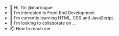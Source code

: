 - 👋 Hi, I’m @marnogue
- 👀 I’m interested in Front End Development
- 🌱 I’m currently learning HTML, CSS and JavaScript.
- 💞️ I’m looking to collaborate on ...
- 📫 How to reach me

<!---
marnogue/marnogue is a ✨ special ✨ repository because its `README.md` (this file) appears on your GitHub profile.
You can click the Preview link to take a look at your changes.
--->
